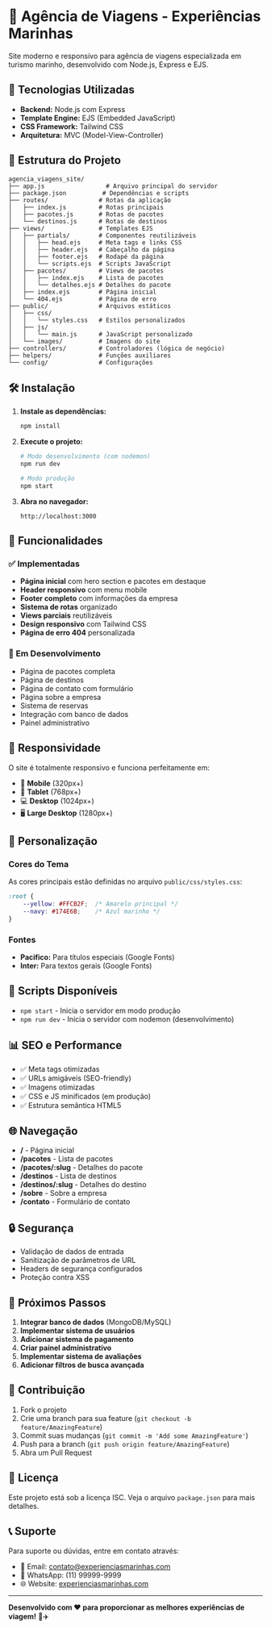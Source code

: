 # 🌊 Agência de Viagens - Experiências Marinhas

Site moderno e responsivo para agência de viagens especializada em turismo marinho, desenvolvido com Node.js, Express e EJS.

## 🚀 Tecnologias Utilizadas

- **Backend:** Node.js com Express
- **Template Engine:** EJS (Embedded JavaScript)
- **CSS Framework:** Tailwind CSS
- **Arquitetura:** MVC (Model-View-Controller)

## 📁 Estrutura do Projeto

```
agencia_viagens_site/
├── app.js                 # Arquivo principal do servidor
├── package.json          # Dependências e scripts
├── routes/              # Rotas da aplicação
│   ├── index.js         # Rotas principais
│   ├── pacotes.js       # Rotas de pacotes
│   └── destinos.js      # Rotas de destinos
├── views/               # Templates EJS
│   ├── partials/        # Componentes reutilizáveis
│   │   ├── head.ejs     # Meta tags e links CSS
│   │   ├── header.ejs   # Cabeçalho da página
│   │   ├── footer.ejs   # Rodapé da página
│   │   └── scripts.ejs  # Scripts JavaScript
│   ├── pacotes/         # Views de pacotes
│   │   ├── index.ejs    # Lista de pacotes
│   │   └── detalhes.ejs # Detalhes do pacote
│   ├── index.ejs        # Página inicial
│   └── 404.ejs          # Página de erro
├── public/              # Arquivos estáticos
│   ├── css/
│   │   └── styles.css   # Estilos personalizados
│   ├── js/
│   │   └── main.js      # JavaScript personalizado
│   └── images/          # Imagens do site
├── controllers/         # Controladores (lógica de negócio)
├── helpers/             # Funções auxiliares
└── config/              # Configurações
```

## 🛠️ Instalação

1. **Instale as dependências:**
   ```bash
   npm install
   ```

2. **Execute o projeto:**
   ```bash
   # Modo desenvolvimento (com nodemon)
   npm run dev

   # Modo produção
   npm start
   ```

3. **Abra no navegador:**
   ```
   http://localhost:3000
   ```

## 🎯 Funcionalidades

### ✅ Implementadas

- **Página inicial** com hero section e pacotes em destaque
- **Header responsivo** com menu mobile
- **Footer completo** com informações da empresa
- **Sistema de rotas** organizado
- **Views parciais** reutilizáveis
- **Design responsivo** com Tailwind CSS
- **Página de erro 404** personalizada

### 🔄 Em Desenvolvimento

- Página de pacotes completa
- Página de destinos
- Página de contato com formulário
- Página sobre a empresa
- Sistema de reservas
- Integração com banco de dados
- Painel administrativo

## 📱 Responsividade

O site é totalmente responsivo e funciona perfeitamente em:

- 📱 **Mobile** (320px+)
- 📱 **Tablet** (768px+)
- 💻 **Desktop** (1024px+)
- 🖥️ **Large Desktop** (1280px+)

## 🎨 Personalização

### Cores do Tema

As cores principais estão definidas no arquivo `public/css/styles.css`:

```css
:root {
    --yellow: #FFCB2F;  /* Amarelo principal */
    --navy: #174E6B;    /* Azul marinho */
}
```

### Fontes

- **Pacifico:** Para títulos especiais (Google Fonts)
- **Inter:** Para textos gerais (Google Fonts)

## 🔧 Scripts Disponíveis

- `npm start` - Inicia o servidor em modo produção
- `npm run dev` - Inicia o servidor com nodemon (desenvolvimento)

## 📊 SEO e Performance

- ✅ Meta tags otimizadas
- ✅ URLs amigáveis (SEO-friendly)
- ✅ Imagens otimizadas
- ✅ CSS e JS minificados (em produção)
- ✅ Estrutura semântica HTML5

## 🌐 Navegação

- **/** - Página inicial
- **/pacotes** - Lista de pacotes
- **/pacotes/:slug** - Detalhes do pacote
- **/destinos** - Lista de destinos
- **/destinos/:slug** - Detalhes do destino
- **/sobre** - Sobre a empresa
- **/contato** - Formulário de contato

## 🔒 Segurança

- Validação de dados de entrada
- Sanitização de parâmetros de URL
- Headers de segurança configurados
- Proteção contra XSS

## 📝 Próximos Passos

1. **Integrar banco de dados** (MongoDB/MySQL)
2. **Implementar sistema de usuários**
3. **Adicionar sistema de pagamento**
4. **Criar painel administrativo**
5. **Implementar sistema de avaliações**
6. **Adicionar filtros de busca avançada**

## 🤝 Contribuição

1. Fork o projeto
2. Crie uma branch para sua feature (`git checkout -b feature/AmazingFeature`)
3. Commit suas mudanças (`git commit -m 'Add some AmazingFeature'`)
4. Push para a branch (`git push origin feature/AmazingFeature`)
5. Abra um Pull Request

## 📄 Licença

Este projeto está sob a licença ISC. Veja o arquivo `package.json` para mais detalhes.

## 📞 Suporte

Para suporte ou dúvidas, entre em contato através:

- 📧 Email: contato@experienciasmarinhas.com
- 📱 WhatsApp: (11) 99999-9999
- 🌐 Website: [experienciasmarinhas.com](http://localhost:3000)

---

**Desenvolvido com ❤️ para proporcionar as melhores experiências de viagem!** 🌊✈️
